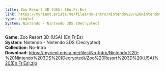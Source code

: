 ```yaml
---
title: Zoo Resort 3D (USA) (En,Fr,Es)
link: https://myrient.erista.me/files/No-Intro/Nintendo%20-%20Nintendo%203DS%20(Decrypted)/Zoo%20Resort%203D%20(USA)%20(En,Fr,Es).zip
type: single1
System: Nintendo - Nintendo 3DS (Decrypted)
---
```

<b>Game:</b> Zoo Resort 3D (USA) (En,Fr,Es)<br>
<b>System:</b> Nintendo - Nintendo 3DS (Decrypted)<br>
<b>Collection:</b> No-Intro<br>
<b>Download:</b> https://myrient.erista.me/files/No-Intro/Nintendo%20-%20Nintendo%203DS%20(Decrypted)/Zoo%20Resort%203D%20(USA)%20(En,Fr,Es).zip